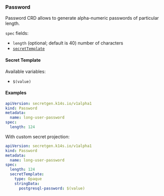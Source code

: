 ### Password

Password CRD allows to generate alpha-numeric passwords of particular length.

`spec` fields:

- `length` (optional; default is 40) number of characters
- [`secretTemplate`](secret-template.md)

#### Secret Template

Available variables:

- `$(value)`

#### Examples

```yaml
apiVersion: secretgen.k14s.io/v1alpha1
kind: Password
metadata:
  name: long-user-password
spec:
  length: 124
```

With custom secret projection:

```yaml
apiVersion: secretgen.k14s.io/v1alpha1
kind: Password
metadata:
  name: long-user-password
spec:
  length: 124
  secretTemplate:
    type: Opaque
    stringData:
      postgresql-password: $(value)
```
